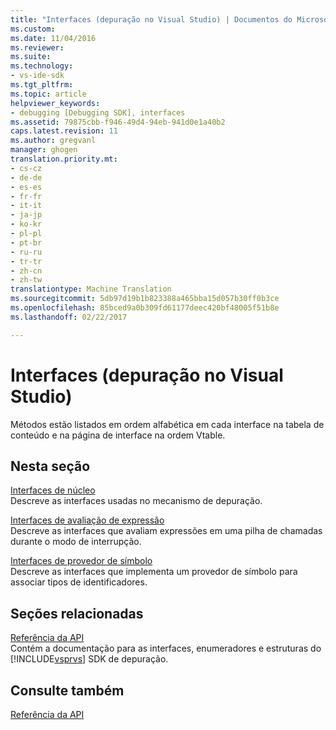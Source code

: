 ```yaml
---
title: "Interfaces (depuração no Visual Studio) | Documentos do Microsoft"
ms.custom: 
ms.date: 11/04/2016
ms.reviewer: 
ms.suite: 
ms.technology:
- vs-ide-sdk
ms.tgt_pltfrm: 
ms.topic: article
helpviewer_keywords:
- debugging [Debugging SDK], interfaces
ms.assetid: 79875cbb-f946-49d4-94eb-941d0e1a40b2
caps.latest.revision: 11
ms.author: gregvanl
manager: ghogen
translation.priority.mt:
- cs-cz
- de-de
- es-es
- fr-fr
- it-it
- ja-jp
- ko-kr
- pl-pl
- pt-br
- ru-ru
- tr-tr
- zh-cn
- zh-tw
translationtype: Machine Translation
ms.sourcegitcommit: 5db97d19b1b823388a465bba15d057b30ff0b3ce
ms.openlocfilehash: 85bced9a0b309fd61177deec420bf48005f51b8e
ms.lasthandoff: 02/22/2017

---
```

# <a name="interfaces-visual-studio-debugging"></a>Interfaces (depuração no Visual Studio)
Métodos estão listados em ordem alfabética em cada interface na tabela de conteúdo e na página de interface na ordem Vtable.  
  
## <a name="in-this-section"></a>Nesta seção  
 [Interfaces de núcleo](../../../extensibility/debugger/reference/core-interfaces.md)  
 Descreve as interfaces usadas no mecanismo de depuração.  
  
 [Interfaces de avaliação de expressão](../../../extensibility/debugger/reference/expression-evaluation-interfaces.md)  
 Descreve as interfaces que avaliam expressões em uma pilha de chamadas durante o modo de interrupção.  
  
 [Interfaces de provedor de símbolo](../../../extensibility/debugger/reference/symbol-provider-interfaces.md)  
 Descreve as interfaces que implementa um provedor de símbolo para associar tipos de identificadores.  
  
## <a name="related-sections"></a>Seções relacionadas  
 [Referência da API](../../../extensibility/debugger/reference/api-reference-visual-studio-debugging.md)  
 Contém a documentação para as interfaces, enumeradores e estruturas do [!INCLUDE[vsprvs](../../../code-quality/includes/vsprvs_md.md)] SDK de depuração.  
  
## <a name="see-also"></a>Consulte também  
 [Referência da API](../../../extensibility/debugger/reference/api-reference-visual-studio-debugging.md)
